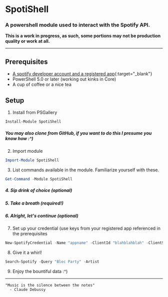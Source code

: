 
# SpotiShell
### A powershell module used to interact with the Spotify API.

**This is a work in progress, as such, some portions may not be production quality or work at all.**

---

## Prerequisites
* [A spotify developer account and a registered app](https://developer.spotify.com/documentation/web-api/quick-start/){:target="_blank"}
* PowerShell 5.0 or later (working out kinks in Core)
* A cup of coffee or a nice tea

## Setup
1. Install from PSGallery
```powershell
Install-Module SpotiShell
```

##### You may also clone from GitHub, if you want to do this I presume you know how :^)

2. Import module
```powershell
Import-Module SpotiShell
```
3. List commands available in the module.  Familiarize yourself with these.
```powershell
Get-Command -Module SpotiShell
```
##### 4. Sip drink of choice (optional)
##### 5. Take a breath (required!)
##### 6. Alright, let's continue (optional)
7. Set up your credential (use keys from your registered app referenced in the prerequisites
```powershell
New-SpotifyCredential -Name "appname" -ClientId "blahblahblah" -ClientSecret "blahblahblahblah"
```
8. Give it a whirl!
```powershell
Search-Spotify -Query "Bloc Party" -Artist
```
9. Enjoy the bountiful data :^)
---
>
```
"Music is the silence between the notes"
  - Claude Debussy
```
